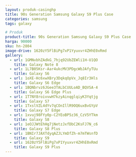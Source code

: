 ```yaml
---
layout: produk-casinghp
title: 90s Generation Samsung Galaxy S9 Plus Case
categories: samsung
tags: galaxy

# Produk
product-title: 90s Generation Samsung Galaxy S9 Plus Case
harga: 90000
sku: hn-2804
image-drive: 1620zY5FlBiPg7xP1Yyuxvr4ZHhE0xRmd
gallery:
  - url: 1GMNvbhZAdkG_7hjq92UbZEWli1H-U1QO
    title: Galaxy Note 8
  - url: 1L7B05Ksr-Aar4ukcMV3PDgcWbJAfyTUu
    title: Galaxy S6
  - url: 1oXE-Hc6xwXBry3DqkqOpVx_Jq8Ir3Hls
    title: Galaxy S6 Edge
  - url: 1BQNbrvz6JGee3TALbCUULoAD_BQVSA-4
    title: Galaxy S6 Edge Plus
  - url: 1T7NY8roivvwH7kzyAinqglqiyK3Yqtjg
    title: Galaxy S7
  - url: 1TxslVZL4dYv7qCOnIllR9OQ6uxBvGYpV
    title: Galaxy S7 Edge
  - url: 1xvuj98FYy0p-C2YEoBP5z36_CzV5YTkm
    title: Galaxy S8
  - url: 1eOJJWtEhHg7jNetzJxfDbC2KsFJ7N_c6
    title: Galaxy S8 Plus
  - url: 1BNIr7JAXTdyqAZJLYmDfZh-m7mTWsnfD
    title: Galaxy S9
  - url: 1620zY5FlBiPg7xP1Yyuxvr4ZHhE0xRmd
    title: Galaxy S9 Plus
---
```

